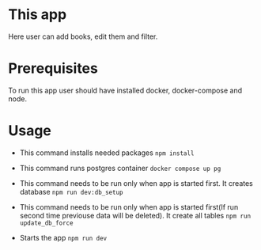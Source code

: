# This app

Here user can add books, edit them and filter.

# Prerequisites

To run this app user should have installed docker, docker-compose and node.

# Usage

- This command installs needed packages
```npm install```

- This command runs postgres container
```docker compose up pg```

- This command needs to be run only when app is started first. It creates database
```npm run dev:db_setup```

- This command needs to be run only when app is started first(If run second time previouse data will be deleted). It create all tables
```npm run update_db_force```

- Starts the app
```npm run dev```